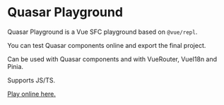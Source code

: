 # Quasar Playground

Quasar Playground is a Vue SFC playground based on `@vue/repl`.

You can test Quasar components online and export the final project.

Can be used with Quasar components and with VueRouter, VueI18n and Pinia.

Supports JS/TS.

[Play online here.](https://pdanpdan.github.io/quasar-play/)
